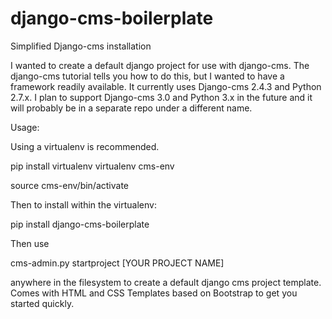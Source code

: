 django-cms-boilerplate
======================

Simplified Django-cms installation

I wanted to create a default django project for use with django-cms.  The django-cms tutorial tells you how to do this, but I wanted to have a framework readily available.  It currently uses Django-cms 2.4.3 and Python 2.7.x.  I plan to support Django-cms 3.0 and Python 3.x in the future and it will probably be in a separate repo under a different name.

Usage:

Using a virtualenv is recommended.

pip install virtualenv
virtualenv cms-env

source cms-env/bin/activate

Then to install within the virtualenv:

pip install django-cms-boilerplate

Then use

 cms-admin.py startproject [YOUR PROJECT NAME]

anywhere in the filesystem to create a default django cms project template.  Comes with HTML and CSS Templates based on Bootstrap to get you started quickly.
